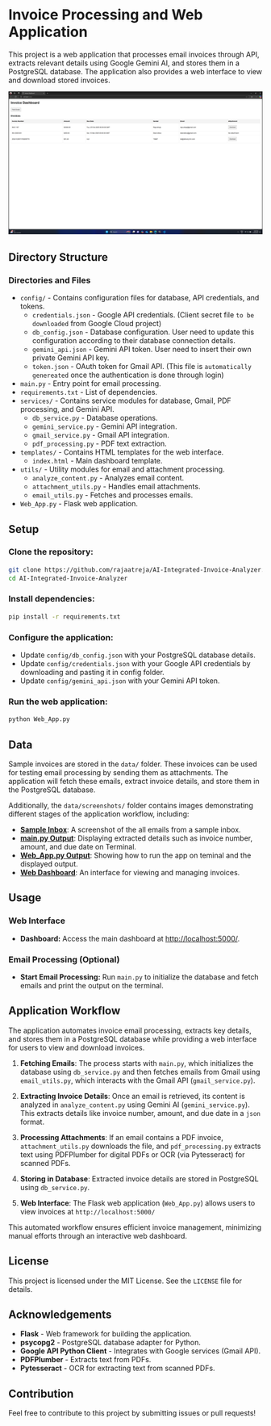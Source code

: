 # Invoice Processing and Web Application

This project is a web application that processes email invoices through API, extracts relevant details using Google Gemini AI, and stores them in a PostgreSQL database. The application also provides a web interface to view and download stored invoices.

![Dashboard Screenshot](data/screenshots/web_dashboard.png)

## Directory Structure

### **Directories and Files**

- `config/` - Contains configuration files for database, API credentials, and tokens.
  - `credentials.json` - Google API credentials. (Client secret file `to be downloaded` from Google Cloud project)
  - `db_config.json` - Database configuration. User need to update this configuration according to their database connection details.
  - `gemini_api.json` - Gemini API token. User need to insert their own private Gemini API key.
  - `token.json` - OAuth token for Gmail API. (This file is `automatically genereated` once the authentication is done through login)
- `main.py` - Entry point for email processing.
- `requirements.txt` - List of dependencies.
- `services/` - Contains service modules for database, Gmail, PDF processing, and Gemini API.
  - `db_service.py` - Database operations.
  - `gemini_service.py` - Gemini API integration.
  - `gmail_service.py` - Gmail API integration.
  - `pdf_processing.py` - PDF text extraction.
- `templates/` - Contains HTML templates for the web interface.
  - `index.html` - Main dashboard template.
- `utils/` - Utility modules for email and attachment processing.
  - `analyze_content.py` - Analyzes email content.
  - `attachment_utils.py` - Handles email attachments.
  - `email_utils.py` - Fetches and processes emails.
- `Web_App.py` - Flask web application.

## Setup

### **Clone the repository:**

```sh
git clone https://github.com/rajaatreja/AI-Integrated-Invoice-Analyzer.git
cd AI-Integrated-Invoice-Analyzer
```

### **Install dependencies:**

```sh
pip install -r requirements.txt
```

### **Configure the application:**

- Update `config/db_config.json` with your PostgreSQL database details.
- Update `config/credentials.json` with your Google API credentials by downloading and pasting it in config folder.
- Update `config/gemini_api.json` with your Gemini API token.

### **Run the web application:**

```sh
python Web_App.py
```

## Data

Sample invoices are stored in the `data/` folder. These invoices can be used for testing email processing by sending them as attachments. The application will fetch these emails, extract invoice details, and store them in the PostgreSQL database.

Additionally, the `data/screenshots/` folder contains images demonstrating different stages of the application workflow, including:

- [**Sample Inbox**](screenshots/sample_inbox.png): A screenshot of the all emails from a sample inbox.
- [**main.py Output**](screenshots/main_py_output.png): Displaying extracted details such as invoice number, amount, and due date on Terminal.
- [**Web_App.py Output**](screenshots/web_app_py_output.png): Showing how to run the app on teminal and the displayed output.
- [**Web Dashboard**](screenshots/web_dashboard.png): An interface for viewing and managing invoices.

## Usage

### **Web Interface**

- **Dashboard:** Access the main dashboard at [http://localhost:5000/](http://localhost:5000/).

### **Email Processing** (Optional)

- **Start Email Processing:** Run `main.py` to initialize the database and fetch emails and print the output on the terminal.

## Application Workflow

The application automates invoice email processing, extracts key details, and stores them in a PostgreSQL database while providing a web interface for users to view and download invoices.

1. **Fetching Emails**: The process starts with `main.py`, which initializes the database using `db_service.py` and then fetches emails from Gmail using `email_utils.py`, which interacts with the Gmail API (`gmail_service.py`).

2. **Extracting Invoice Details**: Once an email is retrieved, its content is analyzed in `analyze_content.py` using Gemini AI (`gemini_service.py`). This extracts details like invoice number, amount, and due date in a `json` format.

3. **Processing Attachments**: If an email contains a PDF invoice, `attachment_utils.py` downloads the file, and `pdf_processing.py` extracts text using PDFPlumber for digital PDFs or OCR (via Pytesseract) for scanned PDFs.

4. **Storing in Database**: Extracted invoice details are stored in PostgreSQL using `db_service.py`.

5. **Web Interface**: The Flask web application (`Web_App.py`) allows users to view invoices at `http://localhost:5000/`

This automated workflow ensures efficient invoice management, minimizing manual efforts through an interactive web dashboard.


## License

This project is licensed under the MIT License. See the `LICENSE` file for details.

## Acknowledgements

- **Flask** - Web framework for building the application.
- **psycopg2** - PostgreSQL database adapter for Python.
- **Google API Python Client** - Integrates with Google services (Gmail API).
- **PDFPlumber** - Extracts text from PDFs.
- **Pytesseract** - OCR for extracting text from scanned PDFs.

## Contribution

Feel free to contribute to this project by submitting issues or pull requests!

